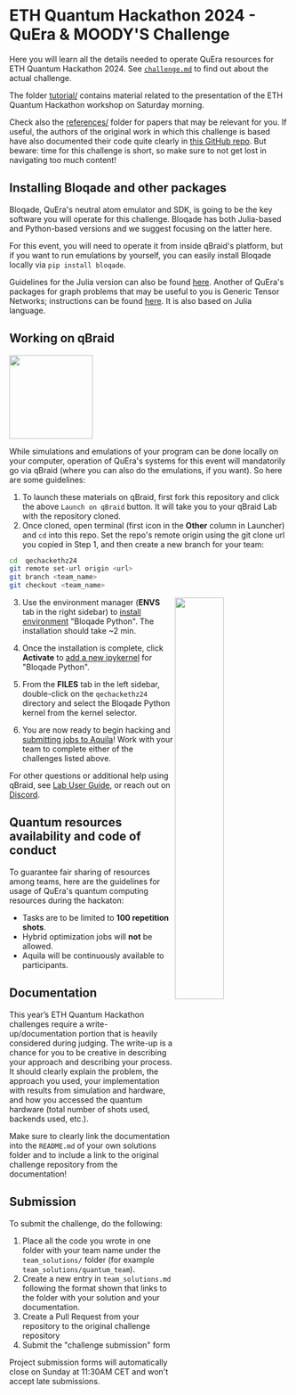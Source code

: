 # ETH Quantum Hackathon 2024 - QuEra & MOODY'S Challenge

Here you will learn all the details needed to operate QuEra resources for ETH Quantum Hackathon 2024. See [`challenge.md`](challenge.md) to find out about the actual challenge.


The folder [tutorial/](tutorial/) contains material related to the presentation of the ETH Quantum Hackathon workshop on Saturday morning.

Check also the [references/](references/) folder for papers that may be relevant for you. If useful, the authors of the original work in which this challenge is based have also documented their code quite clearly in [this  GitHub repo](https://github.com/jpmorganchase/hardness-of-mis-on-udg). But beware: time for this challenge is short, so make sure to not get lost in navigating too much content!

## Installing Bloqade and other packages 

Bloqade, QuEra's neutral atom emulator and SDK, is going to be the key software you will operate for this challenge. Bloqade has both Julia-based and Python-based versions and we suggest focusing on the latter here.

For this event, you will need to operate it from inside qBraid's platform, but if you want to run emulations by yourself, you can easily install Bloqade locally via `pip install bloqade`.

Guidelines for the Julia version can also be found [here](https://queracomputing.github.io/Bloqade.jl/dev/). Another of QuEra's packages for graph problems that may be useful to you is Generic Tensor Networks; instructions can be found [here](https://queracomputing.github.io/GenericTensorNetworks.jl/dev/). It is also based on Julia language.


## Working on qBraid
[<img src="https://qbraid-static.s3.amazonaws.com/logos/Launch_on_qBraid_white.png" width="150">](https://account.qbraid.com?gitHubUrl=https://github.com/iQuHACK/2024_QuEra.git)

While simulations and emulations of your program can be done locally on your computer, operation of QuEra's systems for this event will mandatorily go via qBraid (where you can also do the emulations, if you want). So here are some guidelines:

1. To launch these materials on qBraid, first fork this repository and click the above `Launch on qBraid` button. It will take you to your qBraid Lab with the repository cloned.
2. Once cloned, open terminal (first icon in the **Other** column in Launcher) and `cd` into this repo. Set the repo's remote origin using the git clone url you copied in Step 1, and then create a new branch for your team:
```bash
cd  qechackethz24
git remote set-url origin <url>
git branch <team_name>
git checkout <team_name>
```
3.  <img align="right" width="43%" src="https://github.com/iQuHACK/2024_planning_quera/assets/32727721/d879f6b0-a4a9-4610-8643-90e5d2a882ef"> Use the environment manager (**ENVS** tab in the right sidebar) to [install environment](https://qbraid-qbraid.readthedocs-hosted.com/en/latest/lab/environments.html#install-environment) "Bloqade Python". The installation should take ~2 min.

5. Once the installation is complete, click **Activate** to [add a new ipykernel](https://qbraid-qbraid.readthedocs-hosted.com/en/latest/lab/kernels.html#add-remove-kernels) for "Bloqade Python".
6. From the **FILES** tab in the left sidebar, double-click on the `qechackethz24` directory and select the Bloqade Python kernel from the kernel selector.
7. You are now ready to begin hacking and [submitting jobs to Aquila](https://docs.qbraid.com/en/latest/sdk/jobs.html)! Work with your team to complete either of the challenges listed above.

For other questions or additional help using qBraid, see [Lab User Guide](https://docs.qbraid.com/en/latest/), or reach out on [Discord](https://discord.gg/gwBebaBZZX).

## Quantum resources availability and code of conduct
To guarantee fair sharing of resources among teams, here are the guidelines for usage of QuEra's quantum computing resources during the hackaton:
* Tasks are to be limited to **100 repetition shots**.
* Hybrid optimization jobs will **not** be allowed.
* Aquila will be continuously available to participants.


## Documentation

This year’s ETH Quantum Hackathon challenges require a write-up/documentation portion that is heavily considered during
judging. The write-up is a chance for you to be creative in describing your approach and describing
your process. It should clearly explain the problem, the approach you used, your implementation with results
from simulation and hardware, and how you accessed the quantum hardware (total number of shots used, 
backends used, etc.).

Make sure to clearly link the documentation into the `README.md` of your own solutions folder and to include a link to the original challenge repository from the documentation!


## Submission

To submit the challenge, do the following:
1. Place all the code you wrote in one folder with your team name under the `team_solutions/` folder (for example `team_solutions/quantum_team`).
2. Create a new entry in `team_solutions.md` following the format shown that links to the folder with your solution and your documentation.
3. Create a Pull Request from your repository to the original challenge repository
4. Submit the "challenge submission" form

Project submission forms will automatically close on Sunday at 11:30AM CET and won't accept late submissions.

